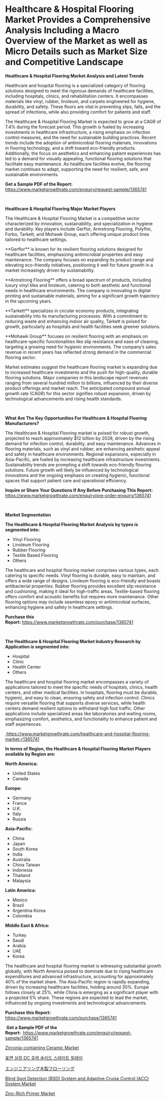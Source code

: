<p><h1>Healthcare & Hospital Flooring Market Provides a Comprehensive Analysis Including a Macro Overview of the Market as well as Micro Details such as Market Size and Competitive Landscape</h1></p><p><strong>Healthcare & Hospital Flooring Market Analysis and Latest Trends</strong></p>
<p><p>Healthcare and hospital flooring is a specialized category of flooring solutions designed to meet the rigorous demands of healthcare facilities, including hospitals, clinics, and rehabilitation centers. It encompasses materials like vinyl, rubber, linoleum, and carpets engineered for hygiene, durability, and safety. These floors are vital in preventing slips, falls, and the spread of infections, while also providing comfort for patients and staff.</p><p>The Healthcare & Hospital Flooring Market is expected to grow at a CAGR of 7.4% during the forecast period. This growth is fueled by increasing investments in healthcare infrastructure, a rising emphasis on infection control measures, and the need for sustainable building practices. Recent trends include the adoption of antimicrobial flooring materials, innovations in flooring technology, and a shift toward eco-friendly products. Additionally, the focus on aesthetics and enhancing patient experiences has led to a demand for visually appealing, functional flooring solutions that facilitate easy maintenance. As healthcare facilities evolve, the flooring market continues to adapt, supporting the need for resilient, safe, and sustainable environments.</p></p>
<p><strong>Get a Sample PDF of the Report:&nbsp;</strong> <a href="https://www.marketgrowthrate.com/enquiry/request-sample/1365741">https://www.marketgrowthrate.com/enquiry/request-sample/1365741</a></p>
<p>&nbsp;</p>
<p><strong>Healthcare & Hospital Flooring Major Market Players</strong></p>
<p><p>The Healthcare & Hospital Flooring Market is a competitive sector characterized by innovation, sustainability, and specialization in hygiene and durability. Key players include Gerflor, Armstrong Flooring, Polyflor, Forbo, Tarkett, and Mohawk Group, each offering unique product lines tailored to healthcare settings.</p><p>**Gerflor** is known for its resilient flooring solutions designed for healthcare facilities, emphasizing antimicrobial properties and easy maintenance. The company focuses on expanding its product range and elevating eco-friendly initiatives, positioning it well for future growth in a market increasingly driven by sustainability.</p><p>**Armstrong Flooring** offers a broad spectrum of products, including luxury vinyl tiles and linoleum, catering to both aesthetic and functional needs in healthcare environments. The company is innovating in digital printing and sustainable materials, aiming for a significant growth trajectory in the upcoming years.</p><p>**Tarkett** specializes in circular economy products, integrating sustainability into its manufacturing processes. With a commitment to reducing waste and enhancing indoor air quality, Tarkett is poised for growth, particularly as hospitals and health facilities seek greener solutions.</p><p>**Mohawk Group** focuses on resilient flooring with an emphasis on healthcare-specific functionalities like slip resistance and ease of cleaning, targeting a growing need for hygienic environments. The company’s sales revenue in recent years has reflected strong demand in the commercial flooring sector.</p><p>Market estimates suggest the healthcare flooring market is expanding due to increased healthcare investments and the push for high-quality, durable flooring solutions. Major companies in this landscape report revenues ranging from several hundred million to billions, influenced by their diverse product offerings and market reach. The anticipated compound annual growth rate (CAGR) for this sector signifies robust expansion, driven by technological advancements and rising health standards.</p></p>
<p>&nbsp;</p>
<p><strong>What Are The Key Opportunities For Healthcare & Hospital Flooring Manufacturers?</strong></p>
<p><p>The Healthcare & Hospital Flooring market is poised for robust growth, projected to reach approximately $12 billion by 2028, driven by the rising demand for infection control, durability, and easy maintenance. Advances in flooring materials, such as vinyl and rubber, are enhancing aesthetic appeal and safety in healthcare environments. Regional expansions, especially in Asia-Pacific, are fueled by increasing healthcare infrastructure investments. Sustainability trends are prompting a shift towards eco-friendly flooring solutions. Future growth will likely be influenced by technological innovations and the ongoing emphasis on creating hygienic, functional spaces that support patient care and operational efficiency.</p></p>
<p><strong>Inquire or Share Your Questions If Any Before Purchasing This Report:</strong> <a href="https://www.marketgrowthrate.com/enquiry/pre-order-enquiry/1365741">https://www.marketgrowthrate.com/enquiry/pre-order-enquiry/1365741</a></p>
<p>&nbsp;</p>
<p><strong>Market Segmentation</strong></p>
<p><strong>The Healthcare & Hospital Flooring Market Analysis by types is segmented into:</strong></p>
<p><ul><li>Vinyl Flooring</li><li>Linoleum Flooring</li><li>Rubber Flooring</li><li>Textile Based Flooring</li><li>Others</li></ul></p>
<p><p>The healthcare and hospital flooring market comprises various types, each catering to specific needs. Vinyl flooring is durable, easy to maintain, and offers a wide range of designs. Linoleum flooring is eco-friendly and boasts antibacterial properties. Rubber flooring provides excellent slip resistance and cushioning, making it ideal for high-traffic areas. Textile-based flooring offers comfort and acoustic benefits but requires more maintenance. Other flooring options may include seamless epoxy or antimicrobial surfaces, enhancing hygiene and safety in healthcare settings.</p></p>
<p><strong>Purchase this Report:&nbsp;</strong><a href="https://www.marketgrowthrate.com/purchase/1365741">https://www.marketgrowthrate.com/purchase/1365741</a></p>
<p>&nbsp;</p>
<p><strong>The Healthcare & Hospital Flooring Market Industry Research by Application is segmented into:</strong></p>
<p><ul><li>Hospital</li><li>Clinic</li><li>Health Center</li><li>Others</li></ul></p>
<p><p>The healthcare and hospital flooring market encompasses a variety of applications tailored to meet the specific needs of hospitals, clinics, health centers, and other medical facilities. In hospitals, flooring must be durable, hygienic, and easy to clean, ensuring safety and infection control. Clinics require versatile flooring that supports diverse services, while health centers demand resilient options to withstand high foot traffic. Other applications include specialized areas like laboratories and waiting rooms, emphasizing comfort, aesthetics, and functionality to enhance patient and staff experiences.</p></p>
<p><a href="https://www.marketgrowthrate.com/healthcare-and-hospital-flooring-market-r1365741">&nbsp;https://www.marketgrowthrate.com/healthcare-and-hospital-flooring-market-r1365741</a></p>
<p><strong>In terms of Region, the Healthcare & Hospital Flooring Market Players available by Region are:</strong></p>
<p>
    <p> <strong> North America: </strong>
        <ul>
            <li>United States</li>
            <li>Canada</li>
        </ul>
        </p> 
    <p> <strong> Europe: </strong>
        <ul>
            <li>Germany</li>
            <li>France</li>
            <li>U.K.</li>
            <li>Italy</li>
            <li>Russia</li>
        </ul>
        </p> 
    <p> <strong> Asia-Pacific: </strong>
        <ul>
            <li>China</li>
            <li>Japan</li>
            <li>South Korea</li>
            <li>India</li>
            <li>Australia</li>
            <li>China Taiwan</li>
            <li>Indonesia</li>
            <li>Thailand</li>
            <li>Malaysia</li>
        </ul>
        </p> 
    <p> <strong> Latin America: </strong>
        <ul>
            <li>Mexico</li>
            <li>Brazil</li>
            <li>Argentina Korea</li>
            <li>Colombia</li>
        </ul>
        </p> 
    <p> <strong> Middle East & Africa: </strong>
        <ul>
            <li>Turkey</li>
            <li>Saudi</li>
            <li>Arabia</li>
            <li>UAE</li>
            <li>Korea</li>
        </ul>
    </p>
    </p>
<p><p>The healthcare and hospital flooring market is witnessing substantial growth globally, with North America poised to dominate due to rising healthcare expenditures and advanced infrastructure, accounting for approximately 40% of the market share. The Asia-Pacific region is rapidly expanding, driven by increasing healthcare facilities, holding around 30%. Europe follows closely at 25%, while China is emerging as a significant player with a projected 5% share. These regions are expected to lead the market, influenced by ongoing investments and technological advancements.</p></p>
<p><strong>Purchase this Report: </strong><a href="https://www.marketgrowthrate.com/purchase/1365741">https://www.marketgrowthrate.com/purchase/1365741</a></p>
<p>&nbsp;<strong>Get a Sample PDF of the Report:&nbsp;&nbsp;</strong><a href="https://www.marketgrowthrate.com/enquiry/request-sample/1365741">https://www.marketgrowthrate.com/enquiry/request-sample/1365741</a></p>
<p><strong></strong></p>
<p><p><a href="https://issuu.com/reportprime-2/docs/zirconia-containing-ceramic-market-_b33eb4209d16ef">Zirconia-containing Ceramic Market</a></p><p><a href="https://medium.com/@score-51/%EC%A0%84%EB%9E%B5%EC%A0%81-%EC%84%B1%EA%B3%B5-%EB%A1%9C%EB%93%9C%EB%A7%B5-%EA%B8%80%EB%A1%9C%EB%B2%8C-%ED%91%9C%EB%A9%B4-%EC%9E%A5%EC%B0%A9-dc-%EC%B6%9C%EB%A0%A5-%EA%B3%A0%EC%B2%B4-%EC%83%81%ED%83%9C-%EB%A6%B4%EB%A0%88%EC%9D%B4-%EC%8B%9C%EC%9E%A5-%EB%B6%84%EC%84%9D-2024-2031-6210044f4e20">표면 실장 DC 출력 솔리드 스테이트 릴레이</a></p><p><a href="https://medium.com/@margeareen654/%E3%82%B0%E3%83%AD%E3%83%BC%E3%83%90%E3%83%AB%E3%82%A8%E3%83%B3%E3%82%B8%E3%83%8B%E3%82%A2%E3%83%BC%E3%83%89%E3%82%A6%E3%83%83%E3%83%89%E3%83%95%E3%83%AD%E3%83%BC%E3%83%AA%E3%83%B3%E3%82%B0%E5%B8%82%E5%A0%B4%E3%81%AE%E3%83%88%E3%83%AC%E3%83%B3%E3%83%89-%E6%88%90%E9%95%B7%E6%A9%9F%E4%BC%9A%E3%81%A8%E8%AA%B2%E9%A1%8C%E3%81%AB%E9%96%A2%E3%81%99%E3%82%8B%E6%B4%9E%E5%AF%9F-2024%E5%B9%B4%E3%81%8B%E3%82%892031%E5%B9%B4%E3%81%AE%E4%BA%88%E6%B8%AC-c246217411fe">エンジニアリング木製フローリング</a></p><p><a href="https://medium.com/@fauzi1101fauzi/the-role-of-blind-spot-detection-bsd-system-and-adaptive-cruise-control-acc-system-market-25748df19e79">Blind Spot Detection (BSD) System and Adaptive Cruise Control (ACC) System Market</a></p><p><a href="https://issuu.com/reportprime-2/docs/zinc-rich-primer-market-size-2030.p_f00d4b329cff62">Zinc-Rich Primer Market</a></p></p>